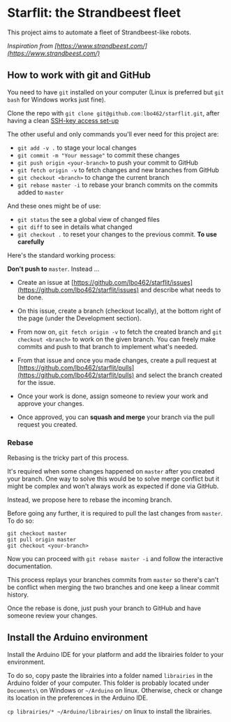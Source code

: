 # Starflit: the Strandbeest fleet

This project aims to automate a fleet of Strandbeest-like robots.

_Inspiration from [https://www.strandbeest.com/](https://www.strandbeest.com/)_

## How to work with git and GitHub

You need to have `git` installed on your computer (Linux is preferred but `git bash` for Windows works just fine).

Clone the repo with `git clone git@github.com:lbo462/starflit.git`, after having a clean [SSH-key access set-up](https://docs.github.com/en/authentication/connecting-to-github-with-ssh/generating-a-new-ssh-key-and-adding-it-to-the-ssh-agent)

The other useful and only commands you'll ever need for this project are:
- `git add -v .` to stage your local changes
- `git commit -m "Your message"` to commit these changes
- `git push origin <your-branch>` to push your commit to GitHub
- `git fetch origin -v` to fetch changes and new branches from GitHub
- `git checkout <branch>` to change the current branch
- `git rebase master -i` to rebase your branch commits on the commits added to `master`

And these ones might be of use:
- `git status` the see a global view of changed files
- `git diff` to see in details what changed
- `git checkout .` to reset your changes to the previous commit. __To use carefully__ 

Here's the standard working process:

__Don't push to__ `master`.
Instead ...

- Create an issue at [https://github.com/lbo462/starflit/issues](https://github.com/lbo462/starflit/issues)
and describe what needs to be done.

- On this issue, create a branch (checkout locally), at the bottom right of the page (under the Development section).

- From now on, `git fetch origin -v` to fetch the created branch and `git checkout <branch>` to work on the given branch.
You can freely make commits and push to that branch to implement what's needed.

- From that issue and once you made changes, create a pull request at [https://github.com/lbo462/starflit/pulls](https://github.com/lbo462/starflit/pulls)
and select the branch created for the issue.

- Once your work is done, assign someone to review your work and approve your changes.

- Once approved, you can __squash and merge__ your branch via the pull request you created.

### Rebase

Rebasing is the tricky part of this process.

It's required when some changes happened on `master` after you created your branch.
One way to solve this would be to solve merge conflict but it might be complex and won't always work as expected if done via GitHub.

Instead, we propose here to rebase the incoming branch.

Before going any further, it is required to pull the last changes from `master`.
To do so:

```shell
git checkout master
git pull origin master
git checkout <your-branch>
```

Now you can proceed with `git rebase master -i` and follow the interactive documentation.

This process replays your branches commits from `master` so there's can't be conflict when merging the two branches and one keep a linear commit history.

Once the rebase is done, just push your branch to GitHub and have someone review your changes.

## Install the Arduino environment

Install the Arduino IDE for your platform and add the librairies folder to your environment.

To do so, copy paste the librairies into a folder named `librairies` in the Arduino folder of your computer.
This folder is probably located under `Documents\` on Windows or `~/Arduino` on linux.
Otherwise, check or change its location in the preferences in the Arduino IDE.

`cp librairies/* ~/Arduino/librairies/` on linux to install the librairies.

